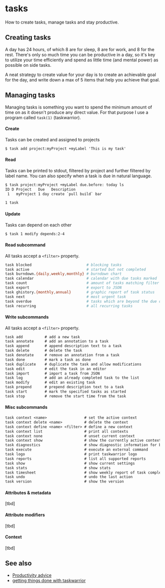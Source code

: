 # tasks
How to create tasks, manage tasks and stay productive.

## Creating tasks
A day has 24 hours, of which 8 are for sleep, 8 are for work, and 8 for the
rest. There's only so much time you can be productive in a day, so it's key to
utilize your time efficiently and spend as little time (and mental power) as
possible on side tasks.

A neat strategy to create value for your day is to create an achievable goal
for the day, and write down a max of 5 items that help you achieve that goal.

## Managing tasks
Managing tasks is something you want to spend the minimum amount of time on as
it doesn't produce any direct value. For that purpose I use a program called
`task(1)` (taskwarrior).

#### Create
Tasks can be created and assigned to projects
```txt
$ task add project:myProject +myLabel 'This is my task'
```

#### Read
Tasks can be printed to stdout, filtered by project and further filtered by
label name. You can also specify when a task is due in natural language.
```txt
$ task project:myProject +myLabel due.before: today ls
ID D Project   Due   Description
 1   myProject 1 day create `pull build` bar

1 task
```

#### Update
Tasks can depend on each other
```txt
$ task 1 modify depends:2-4
```

#### Read subcommand
All tasks accept a `<filter>` property.
```sh
task blocked                         # blocking tasks
task active                          # started but not completed
task burndown.{daily,weekly,monthly} # burndown chart
task calendar                        # calendar with due tasks marked
task count                           # amount of tasks matching filter
task export                          # export to JSON
task ghistory.{monthly,annual}       # graphic report of task status
task next                            # most urgent task
task overdue                         # tasks which are beyond the due date
task recurring                       # all recurring tasks
```

#### Write subcommands
All tasks accept a `<filter>` property.
```txt
task add          # add a new task
task annotate     # add an annotation to a task
task append       # append description text to a task
task delete       # delete the task
task denotate     # remove an annotation from a task
task done         # mark a task as done
task duplicate    # duplicate the task and allow modifications
task edit         # edit the task in an editor
task import       # import a task from JSON
task log          # add an already completed task to the list
task modify       # edit an existing task
task prepend      # prepend description text to a task
task start        # mark the specified tasks as started
task stop         # remove the start time from the task
```

#### Misc subcommands
```txt
task context <name>                 # set the active context
task context delete <name>          # delete the context
task context define <name> <filter> # define a new context
task context list                   # print all contexts
task context none                   # unset current context
task context show                   # show the currently active context
task diagnostics                    # show diagnostic information for bug reports
task execute                        # execute an external command
task logo                           # print taskwarrior logo
task reports                        # list all supported reports
task show                           # show current settings
task stats                          # show stats
task timesheet                      # show weekly report of task completed & started
task undo                           # undo the last action
task version                        # show the version
```

#### Attributes & metadata
[tbd]

#### Attribute modifiers
[tbd]

#### Context
[tbd]

## See also
- [Productivity advice](http://tnw.to/h4tIH)
- [getting things done with taskwarrior](http://chariotsolutions.com/blog/post/getting-things-done-with-task-warrior/)

